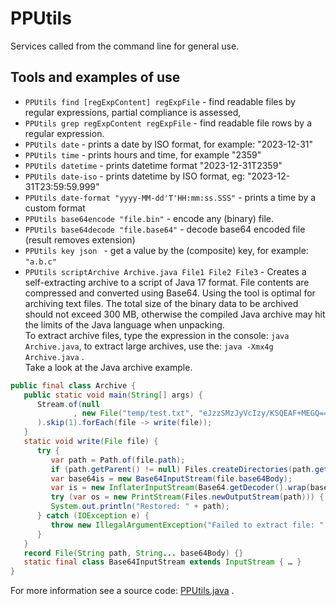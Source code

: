 # PPUtils

Services called from the command line for general use.

## Tools and examples of use

- `PPUtils find [regExpContent] regExpFile` - find readable files by regular expressions, partial compliance is assessed,
- `PPUtils grep regExpContent regExpFile` - find readable file rows by a regular expression.
- `PPUtils date` - prints a date by ISO format, for example: "2023-12-31"
- `PPUtils time` - prints hours and time, for example "2359"
- `PPUtils datetime` - prints datetime format "2023-12-31T2359"
- `PPUtils date-iso` - prints datetime by ISO format, eg: "2023-12-31T23:59:59.999"
- `PPUtils date-format "yyyy-MM-dd'T'HH:mm:ss.SSS"` - prints a time by a custom format
- `PPUtils base64encode "file.bin"` - encode any (binary) file.
- `PPUtils base64decode "file.base64"` - decode base64 encoded file (result removes extension)
- `PPUtils key json ` - get a value by the (composite) key, for example: `"a.b.c"`
- `PPUtils scriptArchive Archive.java File1 File2 File3` - Creates a self-extracting archive to a script of Java 17 format.
   File contents are compressed and converted using Base64.
   Using the tool is optimal for archiving text files.
   The total size of the binary data to be archived should not exceed 300 MB, otherwise the compiled Java archive may hit the limits of the Java language when unpacking. 
   <br/>
   To extract archive files, type the expression in the console: `java Archive.java`, to extract large archives, use the: `java -Xmx4g Archive.java` .
   <br/>
   Take a look at the Java archive example.
```java
public final class Archive {
   public static void main(String[] args) {
      Stream.of(null
              , new File("temp/test.txt", "eJzzSMzJyVcIzy/KSQEAF+MEGQ==")
      ).skip(1).forEach(file -> write(file));
   }
   static void write(File file) {
      try {
         var path = Path.of(file.path);
         if (path.getParent() != null) Files.createDirectories(path.getParent());
         var base64is = new Base64InputStream(file.base64Body);
         var is = new InflaterInputStream(Base64.getDecoder().wrap(base64is), new Inflater());
         try (var os = new PrintStream(Files.newOutputStream(path))) { is.transferTo(os); }
         System.out.println("Restored: " + path);
      } catch (IOException e) {
         throw new IllegalArgumentException("Failed to extract file: " + file.path, e);
      }
   }
   record File(String path, String... base64Body) {}
   static final class Base64InputStream extends InputStream { … }
}
```

For more information see a source code: [PPUtils.java](../src/main/java/net/ponec/script/PPUtils.java) .